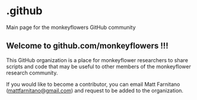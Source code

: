 # .github
Main page for the monkeyflowers GitHub community

## Welcome to github.com/monkeyflowers !!!
This GitHub organization is a place for monkeyflower researchers to share scripts and code that may be useful to other members of the monkeyflower research community. 

If you would like to become a contributor, you can email Matt Farnitano (mattfarnitano@gmail.com) and request to be added to the organization. 
